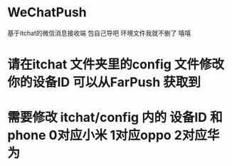 # WeChatPush
基于itchat的微信消息接收端
包自己导吧
环境文件我就不删了
嘻嘻
# 请在itchat 文件夹里的config 文件修改你的设备ID 可以从FarPush 获取到
# 需要修改 itchat/config 内的 设备ID 和phone 0对应小米 1对应oppo 2对应华为
